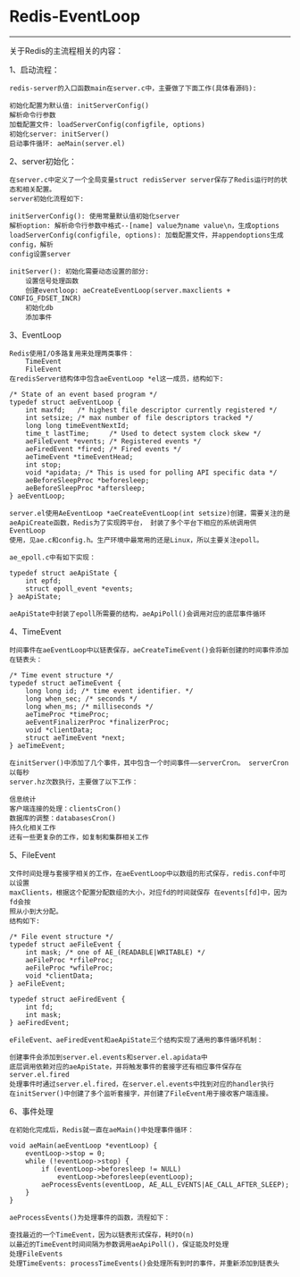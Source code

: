 # Redis-EventLoop

---

关于Redis的主流程相关的内容：

1、启动流程：

    redis-server的入口函数main在server.c中，主要做了下面工作(具体看源码):

    初始化配置为默认值: initServerConfig()
    解析命令行参数
    加载配置文件: loadServerConfig(configfile, options)
    初始化server: initServer()
    启动事件循环: aeMain(server.el)

2、server初始化：
    
    在server.c中定义了一个全局变量struct redisServer server保存了Redis运行时的状态和相关配置。
    server初始化流程如下:

    initServerConfig(): 使用常量默认值初始化server
    解析option: 解析命令行参数中格式--[name] value为name value\n，生成options
    loadServerConfig(configfile, options): 加载配置文件，并appendoptions生成config，解析
    config设置server
    
    initServer(): 初始化需要动态设置的部分:
        设置信号处理函数
        创建eventloop: aeCreateEventLoop(server.maxclients + CONFIG_FDSET_INCR)
        初始化db
        添加事件

3、EventLoop
    
    Redis使用I/O多路复用来处理两类事件：
        TimeEvent
        FileEvent
    在redisServer结构体中包含aeEventLoop *el这一成员，结构如下:

```
/* State of an event based program */
typedef struct aeEventLoop {
    int maxfd;   /* highest file descriptor currently registered */
    int setsize; /* max number of file descriptors tracked */
    long long timeEventNextId;
    time_t lastTime;     /* Used to detect system clock skew */
    aeFileEvent *events; /* Registered events */
    aeFiredEvent *fired; /* Fired events */
    aeTimeEvent *timeEventHead;
    int stop;
    void *apidata; /* This is used for polling API specific data */
    aeBeforeSleepProc *beforesleep;
    aeBeforeSleepProc *aftersleep;
} aeEventLoop;
```

    server.el使用AeEventLoop *aeCreateEventLoop(int setsize)创建，需要关注的是
    aeApiCreate函数，Redis为了实现跨平台， 封装了多个平台下相应的系统调用供EventLoop
    使用，见ae.c和config.h。生产环境中最常用的还是Linux，所以主要关注epoll。 

    ae_epoll.c中有如下实现：
    
```
typedef struct aeApiState {
    int epfd;
    struct epoll_event *events;
} aeApiState;
```

    aeApiState中封装了epoll所需要的结构，aeApiPoll()会调用对应的底层事件循环

4、TimeEvent

    时间事件在aeEventLoop中以链表保存，aeCreateTimeEvent()会将新创建的时间事件添加在链表头：

```
/* Time event structure */
typedef struct aeTimeEvent {
    long long id; /* time event identifier. */
    long when_sec; /* seconds */
    long when_ms; /* milliseconds */
    aeTimeProc *timeProc;
    aeEventFinalizerProc *finalizerProc;
    void *clientData;
    struct aeTimeEvent *next;
} aeTimeEvent;
```
    在initServer()中添加了几个事件，其中包含一个时间事件——serverCron。 serverCron以每秒
    server.hz次数执行，主要做了以下工作：

    信息统计
    客户端连接的处理：clientsCron()
    数据库的调整：databasesCron()
    持久化相关工作
    还有一些更复杂的工作，如复制和集群相关工作


5、FileEvent
    
    文件时间处理与套接字相关的工作，在aeEventLoop中以数组的形式保存，redis.conf中可以设置
    maxClients，根据这个配置分配数组的大小，对应fd的时间就保存 在events[fd]中，因为fd会按
    照从小到大分配。
    结构如下:

```
/* File event structure */
typedef struct aeFileEvent {
    int mask; /* one of AE_(READABLE|WRITABLE) */
    aeFileProc *rfileProc;
    aeFileProc *wfileProc;
    void *clientData;
} aeFileEvent;

typedef struct aeFiredEvent {
    int fd;
    int mask;
} aeFiredEvent;
```

    eFileEvent、aeFiredEvent和aeApiState三个结构实现了通用的事件循环机制：

    创建事件会添加到server.el.events和server.el.apidata中
    底层调用依赖对应的aeApiState，并将触发事件的套接字还有相应事件保存在server.el.fired
    处理事件时通过server.el.fired，在server.el.events中找到对应的handler执行
    在initServer()中创建了多个监听套接字，并创建了FileEvent用于接收客户端连接。

6、事件处理

    在初始化完成后，Redis就一直在aeMain()中处理事件循环：

```
void aeMain(aeEventLoop *eventLoop) {
    eventLoop->stop = 0;
    while (!eventLoop->stop) {
        if (eventLoop->beforesleep != NULL)
            eventLoop->beforesleep(eventLoop);
        aeProcessEvents(eventLoop, AE_ALL_EVENTS|AE_CALL_AFTER_SLEEP);
    }
}
```

    aeProcessEvents()为处理事件的函数，流程如下：
    
    查找最近的一个TimeEvent，因为以链表形式保存，耗时O(n)
    以最近的TimeEvent时间间隔为参数调用aeApiPoll()，保证能及时处理
    处理FileEvents
    处理TimeEvents: processTimeEvents()会处理所有到时的事件，并重新添加到链表头